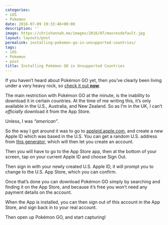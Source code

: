 ```yaml
---
categories:
- iOS
- Pokemon
date: 2016-07-09 19:33:46+00:00
description: ''
image: https://chrishannah.me/images/2016/07/maxresdefault.jpg
layout: layouts/post
permalink: installing-pokemon-go-in-unsupported-countries/
tags:
- iOS
- Pokemon
- post
title: Installing Pokémon GO in Unsupported Countries
---
```


<div class="kg-card-markdown">
<p>If you haven&#8217;t heard about Pokémon GO yet, then you&#8217;ve clearly been living under a very heavy rock, so <a href="http://pokemongo.com">check it out <strong>now</strong></a>.</p>
<p>The main restriction with Pokémon GO at the minute, is the inability to download it in certain countries. At the time of me writing this, it&#8217;s only available in the U.S., Australia, and New Zealand. So as I&#8217;m in the UK, I can&#8217;t <em>officially</em> download it from the App Store.</p>
<p>Unless, I was <em>&#8220;american&#8221;</em>.</p>
<p>So the way I got around it was to go to <a href="appleid.apple.com">appleid.apple.com</a>, and create a new Apple ID which was based in the U.S. You can get a random U.S. address from <a href="http://www.fakeaddressgenerator.com/World/us_address_generator">this generator</a>, which will then let you create an account.</p>
<p>Then you will have to go to the App Store app, then at the bottom of your screen, tap on your current Apple ID and choose Sign Out.</p>
<p>Then sign in with your newly created U.S. Apple ID, it will prompt you to change to the U.S. App Store, which you can confirm.</p>
<p>Once that&#8217;s done you can download Pokémon GO simply by searching and finding it on the App Store, and because it&#8217;s free you won&#8217;t need any payment details on the account.</p>
<p>When the App is installed, you can then sign out of this account in the App Store, and sign back in to your real account.</p>
<p>Then open up Pokémon GO, and start capturing!</p>
</div>
